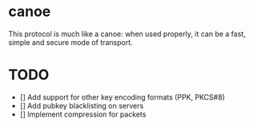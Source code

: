 # canoe
This protocol is much like a canoe: when used properly, it can be a fast, simple and secure mode of transport.

# TODO

- [] Add support for other key encoding formats (PPK, PKCS#8)
- [] Add pubkey blacklisting on servers
- [] Implement compression for packets